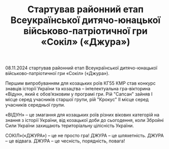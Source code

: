 ﻿---
title: Стартував районний етап Всеукраїнської дитячо-юнацької військово-патріотичної гри «Сокіл» («Джура»)
---

08.11.2024 стартував районний етап Всеукраїнської дитячо-юнацької військово-патріотичної гри «Сокіл» («Джура»).

Першим випробуванням для козацьких роїв КГ55 КМР став конкурс знавців історії України та козацтва – інтелектуальна гра-вікторина «Відун», який є обов’язковим у програмі гри. Рій "Сапсан" зайняв I місце серед учасників старшої групи, рій "Крокус" II місце серед учасників середньої групи.

«ВІДУН» – це змагання для козацьких роїв різних вікових категорій на знання з історії України, від козацької доби до сьогодення, коли Збройні Сили України захищають територіальну цілісність України.

СОКІЛ»(«ДЖУРА») – це не просто гра! ДЖУРА – це шляхетність. ДЖУРА – це відвага. ДЖУРА – це чесність, порядність, повага!

<slideshow />
